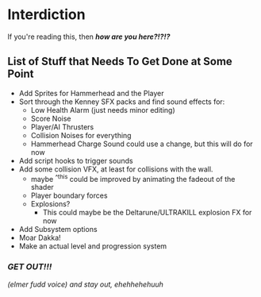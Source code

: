 # Interdiction
If you're reading this, then ***how are you here?!?!?***

## List of Stuff that Needs To Get Done at Some Point
* Add Sprites for Hammerhead and the Player
* Sort through the Kenney SFX packs and find sound effects for:
	* Low Health Alarm (just needs minor editing)
	* Score Noise
	* Player/AI Thrusters
	* Collision Noises for everything
	* Hammerhead Charge Sound could use a change, but this will do for now
* Add script hooks to trigger sounds
* Add some collision VFX, at least for collisions with the wall.
	* maybe <sup>^this</sup> could be improved by animating the fadeout of the shader
	* Player boundary forces
	* Explosions?
		* This could maybe be the Deltarune/ULTRAKILL explosion FX for now
* Add Subsystem options
* Moar Dakka!
* Make an actual level and progression system

### *GET OUT!!!*
*(elmer fudd voice) and stay out, ehehhehehuuh*
